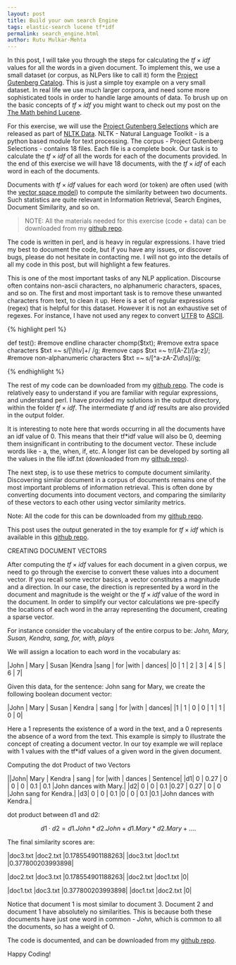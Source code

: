 ```yaml
---
layout: post
title: Build your own search Engine
tags: elastic-search lucene tf*idf
permalink: search_engine.html
author: Rutu Mulkar-Mehta
---
```


In this post, I will take you through the steps for calculating the $tf \times idf$ values for all the words in a given document. To implement this, we use a small dataset (or corpus, as NLPers like to call it) form the [Project Gutenberg Catalog](http://www.gutenberg.org/). This is just a simple toy example on a very small dataset. In real life we use much larger corpora, and need some more sophisticated tools in order to handle large amounts of data. To brush up on the basic concepts of $tf \times idf$ you might want to check out my post on the [The Math behind Lucene](../core-of-lucene/index.html).

<!--more-->

For this exercise, we will use the [Project Gutenberg Selections](http://www.gutenberg.org/) which are released as part of [NLTK Data](http://nltk.googlecode.com/svn/trunk/nltk_data/index.xml). NLTK - Natural Language Toolkit - is a python based module for text processing. The corpus - Project Gutenberg Selections - contains 18 files. Each file is a complete book. Our task is to calculate the $tf \times idf$ of all the words for each of the documents provided. In the end of this exercise we will have 18 documents, with the $tf \times idf$ of each word in each of the documents.

Documents with $tf \times idf$ values for each word (or token) are often used (with the [vector space model](http://en.wikipedia.org/wiki/Vector_space_model)) to compute the similarity between two documents. Such statistics are quite relevant in Information Retrieval, Search Engines, Document Similarity, and so on.

>NOTE: All the materials needed for this exercise (code + data) can be downloaded from my [github repo](https://github.com/rutum/tf-idf).

The code is written in perl, and is heavy in regular expressions. I have tried my best to document the code, but if you have any issues, or discover bugs, please do not hesitate in contacting me. I will not go into the details of all my code in this post, but will highlight a few features.

This is one of the most important tasks of any NLP application. Discourse often contains non-ascii characters, no alphanumeric characters, spaces, and so on. The first and most important task is to remove these unwanted characters from text, to clean it up. Here is a set of regular expressions (regex) that is helpful for this dataset. However it is not an exhaustive set of regexes. For instance, I have not used any regex to convert [UTF8](http://en.wikipedia.org/wiki/UTF-8) to [ASCII](http://en.wikipedia.org/wiki/ASCII).

{% highlight perl %}

def test():
            #remove endline character
            chomp($txt);
            #remove extra space characters
            $txt =~ s/[\h\v]+/ /g;
            #remove caps
            $txt =~ tr/[A-Z]/[a-z]/;
            #remove non-alphanumeric characters
            $txt =~ s/[^a-zA-Z\d\s]//g;

{% endhighlight %}

The rest of my code can be downloaded from my [github repo](https://github.com/rutum/tf-idf). The code is relatively easy to understand if you are familiar with regular expressions, and understand perl. I have provided my solutions in the output directory, within the folder $tf \times idf$. The intermediate $tf$ and $idf$ results are also provided in the output folder.

It is interesting to note here that words occurring in all the documents have an idf value of 0. This means that their tf*idf value will also be 0, deeming them insignificant in contributing to the document vector. These include words like - a, the, when, if, etc. A longer list can be developed by sorting all the values in the file idf.txt (downloaded from my [github repo](https://github.com/rutum/tf-idf)).

The next step, is to use these metrics to compute document similarity. Discovering similar document in a corpus of documents remains one of the most important problems of information retrieval. This is often done by converting documents into document vectors, and comparing the similarity of these vectors to each other using vector similarity metrics.

Note: All the code for this can be downloaded from my [github repo](https://github.com/rutum/document_similarity).

This post uses the output generated in the toy example for $tf \times idf$ which is available in this [github repo](https://github.com/rutum/document_similarity).

CREATING DOCUMENT VECTORS

After computing the $tf \times idf$ values for each document in a given corpus, we need to go through the exercise to convert these values into a document vector. If you recall some vector basics, a vector constitutes a magnitude and a direction. In our case, the direction is represented by a word in the document and magnitude is the weight or the $tf \times idf$ value of the word in the document. In order to simplify our vector calculations we pre-specify the locations of each word in the array representing the document, creating a sparse vector.

For instance consider the vocabulary of the entire corpus to be:
*John, Mary, Susan, Kendra, sang, for, with, plays*

We will assign a location to each word in the vocabulary as:

|John |   Mary |   Susan   |Kendra  |sang   | for |with |   dances|
|0  | 1  | 2 |  3 |  4 |  5 |  6 |  7|

Given this data, for the sentence: John sang for Mary, we create the following boolean document vector:

|John  |  Mary |   Susan |  Kendra | sang |   for |with  |  dances|
|1 |  1  | 0  | 0 |  1 |  1 |  0  | 0|

Here a 1 represents the existence of a word in the text, and a 0 represents the absence of a word from the text. This example is simply to illustrate the concept of creating a document vector. In our toy example we will replace with 1 values with the tf*idf values of a given word in the given document.

Computing the dot Product of two Vectors


 ||John|  Mary | Kendra | sang | for |with | dances | Sentence|
|d1|  0 |  0.27 | 0 | 0 | 0 | 0.1 | 0.1 |John dances with Mary.|
|d2|  0 | 0  | 0.1 |0.27 | 0.27 | 0 | 0 |John sang for Kendra.|
|d3|  0 |  0 |  0.1 |0 | 0 | 0.1 |0.1 |John dances with Kendra.|

dot product between d1 and d2:

$$ d1 \cdot d2 = d1.John * d2.John + d1.Mary * d2.Mary + ....$$

The final similarity scores are:

|doc3.txt |doc2.txt |0.178554901188263|
|doc3.txt |doc1.txt |0.377800203993898|

|doc2.txt |doc3.txt |0.178554901188263|
|doc2.txt |doc1.txt |0|

|doc1.txt |doc3.txt |0.377800203993898|
|doc1.txt |doc2.txt |0|


Notice that document 1 is most similar to document 3. Document 2 and document 1 have absolutely no similarities. This is because both these documents have just one word in common - *John*, which is common to all the documents, so has a weight of 0.

The code is documented, and can be downloaded from my [github repo](https://github.com/rutum/document_similarity).

Happy Coding!
